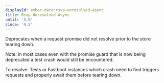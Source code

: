```yaml
---
displayId: ember-data:rsvp-unresolved-async
title: Rsvp Unresolved Async
until: '5.0'
since: '4.5'
---
```


Deprecates when a request promise did not resolve prior to the store tearing down.

Note: in most cases even with the promise guard that is now being deprecated a test crash would still be encountered.

To resolve: Tests or Fastboot instances which crash need to find triggers requests and properly await them before tearing down.
